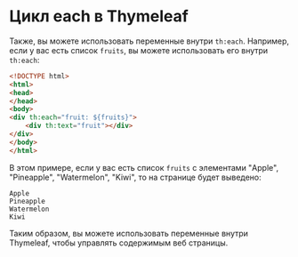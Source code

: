 # Цикл each в Thymeleaf

Также, вы можете использовать переменные внутри `th:each`. Например, если у вас есть список `fruits`, вы можете использовать его внутри `th:each`:

```html
<!DOCTYPE html>
<html>
<head>
</head>
<body>
<div th:each="fruit: ${fruits}">
    <div th:text="fruit"></div>
</div>
</body>
</html>
```

В этом примере, если у вас есть список `fruits` с элементами "Apple", "Pineapple", "Watermelon", "Kiwi", то на странице будет выведено:

```
Apple
Pineapple
Watermelon
Kiwi
```

Таким образом, вы можете использовать переменные внутри Thymeleaf, чтобы управлять содержимым веб страницы.